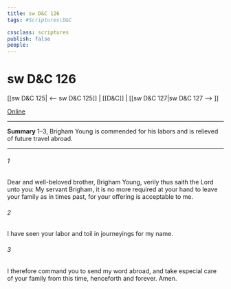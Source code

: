 ```yaml
---
title: sw D&C 126
tags: #Scriptures\D&C

cssclass: scriptures
publish: false
people:
---
```


# sw D&C 126
[[sw D&C 125| <-- sw D&C 125]] | [[D&C]] | [[sw D&C 127|sw D&C 127 --> ]]

[Online](https://churchofjesuschrist.org/study/scriptures/dc-testament/dc/126?lang=eng)

---
__Summary__
1–3, Brigham Young is commended for his labors and is relieved of future travel abroad.

---
###### 1 
Dear and well-beloved brother, Brigham Young, verily thus saith the Lord unto you: My servant Brigham, it is no more required at your hand to leave your family as in times past, for your offering is acceptable to me.

###### 2 
I have seen your labor and toil in journeyings for my name.

###### 3 
I therefore command you to send my word abroad, and take especial care of your family from this time, henceforth and forever. Amen.

